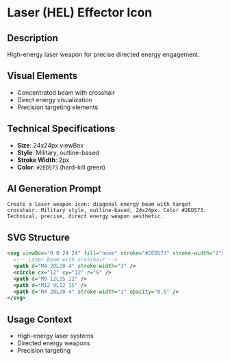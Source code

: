 # Laser (HEL) Effector Icon

## Description

High-energy laser weapon for precise directed energy engagement.

## Visual Elements

- Concentrated beam with crosshair
- Direct energy visualization
- Precision targeting elements

## Technical Specifications

- **Size**: 24x24px viewBox
- **Style**: Military, outline-based
- **Stroke Width**: 2px
- **Color**: `#2ED573` (hard-kill green)

## AI Generation Prompt

```text
Create a laser weapon icon: diagonal energy beam with target crosshair. Military style, outline-based, 24x24px. Color #2ED573. Technical, precise, direct energy weapon aesthetic.
```

## SVG Structure

```svg
<svg viewBox="0 0 24 24" fill="none" stroke="#2ED573" stroke-width="2">
  <!-- Laser beam with crosshair -->
  <path d="M4 20L20 4" stroke-width="3" />
  <circle cx="12" cy="12" r="6" />
  <path d="M9 12L15 12" />
  <path d="M12 9L12 15" />
  <path d="M4 20L20 4" stroke-width="1" opacity="0.5" />
</svg>
```

## Usage Context

- High-energy laser systems
- Directed energy weapons
- Precision targeting
